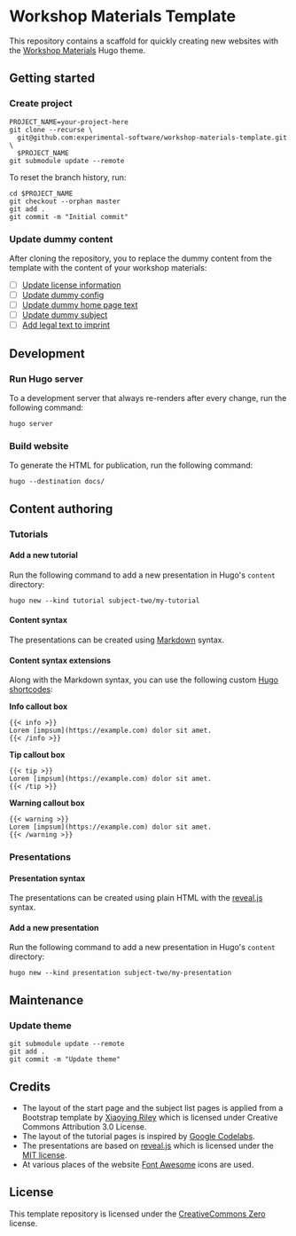 # Workshop Materials Template

This repository contains a scaffold for quickly creating new websites with the [Workshop Materials](https://github.com/experimental-software/workshop-materials) Hugo theme.

## Getting started

### Create project

```
PROJECT_NAME=your-project-here
git clone --recurse \
  git@github.com:experimental-software/workshop-materials-template.git \
  $PROJECT_NAME
git submodule update --remote
```

To reset the branch history, run:

```
cd $PROJECT_NAME
git checkout --orphan master
git add .
git commit -m "Initial commit"
```

### Update dummy content

After cloning the repository, you to replace the dummy content from the template with the content of your workshop materials:

- [ ] [Update license information](README.md#license)
- [ ] [Update dummy config](config.toml)
- [ ] [Update dummy home page text](content/_index.md)
- [ ] [Update dummy subject](content/subject-one)
- [ ] [Add legal text to imprint](content/imprint.html)

## Development

### Run Hugo server

To a development server that always re-renders after every change, run the following command:

```
hugo server
```

### Build website

To generate the HTML for publication, run the following command:

```
hugo --destination docs/
```

## Content authoring

### Tutorials

#### Add a new tutorial

Run the following command to add a new presentation in Hugo's `content` directory:

```
hugo new --kind tutorial subject-two/my-tutorial
```

#### Content syntax

The presentations can be created using [Markdown](https://daringfireball.net/projects/markdown/) syntax.

#### Content syntax extensions

Along with the Markdown syntax, you can use the following custom [Hugo shortcodes](https://gohugo.io/content-management/shortcodes):

**Info callout box**

```
{{< info >}}
Lorem [impsum](https://example.com) dolor sit amet.
{{< /info >}}
```

**Tip callout box**

```
{{< tip >}}
Lorem [impsum](https://example.com) dolor sit amet.
{{< /tip >}}
```

**Warning callout box**

```
{{< warning >}}
Lorem [impsum](https://example.com) dolor sit amet.
{{< /warning >}}
```

### Presentations

#### Presentation syntax

The presentations can be created using plain HTML with the [reveal.js](https://revealjs.com/) syntax.

#### Add a new presentation

Run the following command to add a new presentation in Hugo's `content` directory:

```
hugo new --kind presentation subject-two/my-presentation
```

## Maintenance

### Update theme

```
git submodule update --remote
git add .
git commit -m "Update theme"
```

## Credits

- The layout of the start page and the subject list pages is applied from a Bootstrap template by [Xiaoying Riley](https://themes.3rdwavemedia.com/) which is licensed under Creative Commons Attribution 3.0 License.
- The layout of the tutorial pages is inspired by [Google Codelabs](https://github.com/googlecodelabs/tools).
- The presentations are based on [reveal.js](https://revealjs.com/) which is licensed under the [MIT license](https://github.com/hakimel/reveal.js/blob/master/LICENSE).
- At various places of the website [Font Awesome](https://fontawesome.com/) icons are used.

## License

This template repository is licensed under the [CreativeCommons Zero](https://creativecommons.org/share-your-work/public-domain/cc0/) license.

